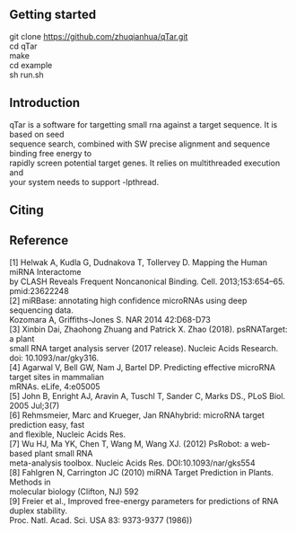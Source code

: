 ## Getting started
  
git clone https://github.com/zhuqianhua/qTar.git <br>
cd qTar <br>
make<br>
cd example<br>
sh run.sh<br>
  
## Introduction

qTar is a software for targetting small rna against a target sequence. It is based on seed <br>
sequence search, combined with SW precise alignment and sequence binding free energy to <br>
rapidly screen potential target genes. It relies on multithreaded execution and <br>
your system needs to support -lpthread. <br>

## Citing


## Reference

[1] Helwak A, Kudla G, Dudnakova T, Tollervey D. Mapping the Human miRNA Interactome  <br>
    by CLASH Reveals Frequent Noncanonical Binding. Cell. 2013;153:654–65. pmid:23622248 <br>
[2] miRBase: annotating high confidence microRNAs using deep sequencing data. <br>
Kozomara A, Griffiths-Jones S. NAR 2014 42:D68-D73 <br>
[3] Xinbin Dai, Zhaohong Zhuang and Patrick X. Zhao (2018). psRNATarget: a plant  <br>
      small RNA target analysis server (2017 release). Nucleic Acids Research. doi: 10.1093/nar/gky316. <br>
[4] Agarwal V, Bell GW, Nam J, Bartel DP. Predicting effective microRNA target sites in mammalian  <br>
      mRNAs. eLife, 4:e05005 <br>
[5] John B, Enright AJ, Aravin A, Tuschl T, Sander C, Marks DS., PLoS Biol. 2005 Jul;3(7) <br>
[6] Rehmsmeier, Marc and Krueger, Jan RNAhybrid: microRNA target prediction easy, fast  <br>
      and flexible, Nucleic Acids Res. <br>
[7] Wu HJ, Ma YK, Chen T, Wang M, Wang XJ. (2012) PsRobot: a web-based plant small RNA  <br>
      meta-analysis toolbox. Nucleic Acids Res. DOI:10.1093/nar/gks554 <br>
[8] Fahlgren N, Carrington JC (2010) miRNA Target Prediction in Plants. Methods in  <br>
      molecular biology (Clifton, NJ) 592 <br>
[9] Freier et al., Improved free-energy parameters for predictions of RNA duplex stability.  <br>
      Proc. Natl. Acad. Sci. USA 83: 9373-9377 (1986)) <br>

